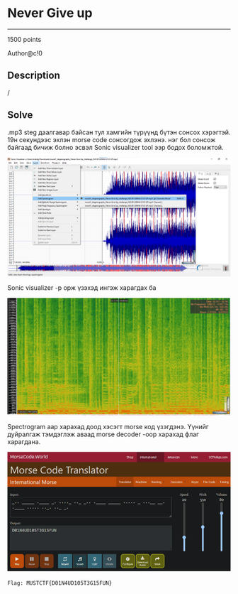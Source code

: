 # Never Give up 
*** 
1500 points

Author@c!0

## Description

/

## Solve
.mp3 steg даалгавар байсан тул хамгийн түрүүнд бүтэн сонсох хэрэгтэй. 19н секундээс эхлэн morse code сонсогдож эхлэнэ. 
нэг бол сонсож байгаад бичиж болно эсвэл Sonic visualizer tool ээр бодох боломжтой.

<p align="center">
  <img src="https://github.com/Uz169/MUST-CTF-2023-writeup-/blob/main/Round%201%20/Steganography/Never%20Give%20up/picture/aa.png">
</p>
Sonic visualizer -р орж үзэхэд ингэж харагдах ба

<p align="center">
  <img src="https://github.com/Uz169/MUST-CTF-2023-writeup-/blob/main/Round%201%20/Steganography/Never%20Give%20up/picture/aa1.png">
</p>

Spectrogram аар харахад доод хэсэгт morse код үзэгдэнэ.
Үүнийг дуйралгаж тэмдэглэж аваад morse decoder -оор харахад флаг харагдана.
<p align="center">
  <img src="https://github.com/Uz169/MUST-CTF-2023-writeup-/blob/main/Round%201%20/Steganography/Never%20Give%20up/picture/aa2.png">
</p>

``Flag: MUSTCTF{D01N4UD105T3G15FUN}``

